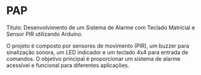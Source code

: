 # PAP
 Título: Desenvolvimento de um Sistema de Alarme com Teclado Matricial e Sensor PIR utilizando Arduino. 

O projeto é composto por sensores de movimento (PIR), um buzzer para sinalização sonora, um LED indicador e um teclado 4x4 para entrada de comandos. O objetivo principal é proporcionar um sistema de alarme acessível e funcional para diferentes aplicações. 

